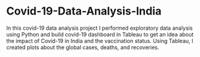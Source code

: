 # Covid-19-Data-Analysis-India
In this covid-19 data analysis project I performed exploratory data analysis using Python and build covid-19 dashboard in Tableau to get an idea about the impact of Covid-19 in India and the vaccination status. Using Tableau, I created plots about the global cases, deaths, and recoveries.
